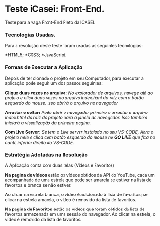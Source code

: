 <h1>Teste iCasei: Front-End.</h1>
<p>Teste para a vaga Front-End Pleto da ICASEI.</p>

<h3>Tecnologias Usadas.</h3>
<p>Para a resolução deste teste foram usadas as seguintes tecnologias:</p>
  *HTML5;
  *CSS3;
  *JavaScript.
<h3>Formas de Executar a Aplicação</h3>
<p>Depois de ter clonado o projeto em seu Computador, para executar a aplicação pode seguir um dos passos seguintes:</p>
  <p><b>Clique duas vezes no arquivo:</b> <i>No explorador de arquivos, navege até ao projeto e clica duas vezes no arquivo index.html da raiz com o botão esquerdo do mouse. Isso abrirá o arquivo no navegador</i></p>
  <p><b>Arrastar e soltar:</b> <i>Pode abrir o navegador primeiro e arrastar o arquivo index.html da raiz do projeto para a janela do navegador. Isso também iniciará a visualização da primeira página.</i></p>
  <p><b>Com Live Server:</b> <i>Se tem o Live server instalado no seu VS-CODE, Abra o projeto nele e clica com botão esquerdo do mouse no <b>GO LIVE</b> que fica no canto inferior direito do VS-CODE.</i></p>

  <h3>Estratégia Adotadas na Resolução</h3>
  <p>A Aplicação conta com duas telas (Vídeos e Favoritos)</p>
  <p><b>Na página de vídeos</b> estão os vídeos obtidos da API do YouTube, cada um acompanhado de uma estrela que pode ser amarela se estiver na lista de favoritos e branca se não estiver.</p>
  <p>Ao clicar na estrela branca, o vídeo é adicionado à lista de favoritos; se clicar na estrela amarela, o vídeo é removido da lista de favoritos.</p>
  <p><b>Na página de Favoritos</b> estão os vídeos que foram obtidos da lista de favoritos armazenada em uma sessão do navegador. Ao clicar na estrela, o vídeo é removido da lista de favoritos.</p>
